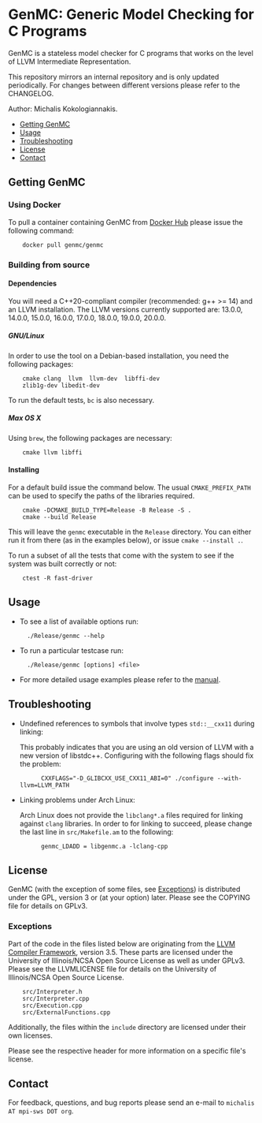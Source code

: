GenMC: Generic Model Checking for C Programs
=====

GenMC is a stateless model checker for C programs that works on the
level of LLVM Intermediate Representation.

This repository mirrors an internal repository and is only updated periodically.
For changes between different versions please refer to the CHANGELOG.

Author: Michalis Kokologiannakis.

* [Getting GenMC](#getting-genmc)
* [Usage](#usage)
* [Troubleshooting](#troubleshooting)
* [License](#license)
* [Contact](#contact)

<a name="getting-genmc">Getting GenMC</a>
-----------------------------------------

### Using Docker

To pull a container containing GenMC from [Docker Hub](https://hub.docker.com)
please issue the following command:

		docker pull genmc/genmc

### Building from source

#### Dependencies

You will need a C++20-compliant compiler (recommended: g++ >= 14) and an LLVM installation.
The LLVM versions currently supported are:
13.0.0, 14.0.0, 15.0.0, 16.0.0, 17.0.0, 18.0.0, 19.0.0, 20.0.0.

##### GNU/Linux

In order to use the tool on a Debian-based installation, you need the
following packages:

		cmake clang  llvm  llvm-dev  libffi-dev
		zlib1g-dev libedit-dev

To run the default tests, `bc` is also necessary.

##### Max OS X

Using `brew`, the following packages are necessary:

		cmake llvm libffi

#### Installing

For a default build issue the command below. The usual `CMAKE_PREFIX_PATH` can be used
to specify the paths of the libraries required.

		cmake -DCMAKE_BUILD_TYPE=Release -B Release -S .
		cmake --build Release

This will leave the `genmc` executable in the `Release` directory.
You can either run it from there (as in the examples below), or issue
`cmake --install .`.

To run a subset of all the tests that come with the system to see if the system was built correctly or not:

		ctest -R fast-driver

<a name="usage">Usage</a>
-------------------------

* To see a list of available options run:

		./Release/genmc --help

* To run a particular testcase run:

		./Release/genmc [options] <file>

* For more detailed usage examples please refer to the [manual](doc/manual.md).

<a name="troubleshooting">Troubleshooting</a>
---------------------------------------------

* Undefined references to symbols that involve types `std::__cxx11` during linking:

	This probably indicates that you are using an old version of LLVM with a new
	version of libstdc++. Configuring with the following flags should fix the problem:

			CXXFLAGS="-D_GLIBCXX_USE_CXX11_ABI=0" ./configure --with-llvm=LLVM_PATH

* Linking problems under Arch Linux:

    Arch Linux does not provide the `libclang*.a` files required for linking
	against `clang` libraries. In order to for linking to succeed, please
	change the last line in `src/Makefile.am` to the following:

			genmc_LDADD = libgenmc.a -lclang-cpp


<a name="license">License</a>
-----------------------------

GenMC (with the exception of some files, see [Exceptions](#exceptions))
is distributed under the GPL, version 3 or (at your option) later.
Please see the COPYING file for details on GPLv3.

### <a name="exceptions">Exceptions</a>

Part of the code in the files listed below are originating from
the [LLVM Compiler Framework](https://llvm.org), version 3.5.
These parts are licensed under the University of Illinois/NCSA
Open Source License as well as under GPLv3. Please see the LLVMLICENSE
file for details on the University of Illinois/NCSA Open Source License.

		src/Interpreter.h
		src/Interpreter.cpp
		src/Execution.cpp
		src/ExternalFunctions.cpp

Additionally, the files within the `include` directory are licensed
under their own licenses.

Please see the respective header for more information on a specific
file's license.


<a name="contact">Contact</a>
------------------------

For feedback, questions, and bug reports please send an e-mail to
`michalis AT mpi-sws DOT org`.
